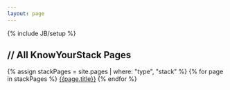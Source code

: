 ```yaml
--- 
layout: page 
--- 
```

{% include JB/setup %}

<section>
    <h2><strong>//</strong> All KnowYourStack Pages</h2>
    <div class="row">
    <div class="col-md-12">
      <div class="list-group">
      {% assign stackPages = site.pages | where: "type", "stack" %} 
      {% for page in stackPages %}
                <a href="{{page.url}}" class="list-group-item">{{page.title}}</a> 
      {% endfor %}
      </div>
    </div>
    </div>

</section>